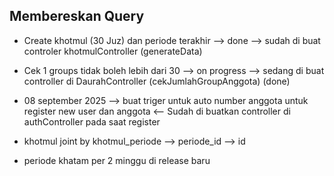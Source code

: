 ## Membereskan Query

- Create khotmul (30 Juz) dan periode terakhir --> done --> sudah di buat controler khotmulController (generateData)
- Cek 1 groups tidak boleh lebih dari 30 --> on progress --> sedang di buat controller di DaurahController (cekJumlahGroupAnggota) (done)
- 08 september 2025 --> buat triger untuk auto number anggota untuk register new user dan anggota <-- Sudah di buatkan controller di authController pada saat register

- khotmul joint by khotmul_periode --> periode_id --> id

- periode khatam per 2 minggu di release baru

